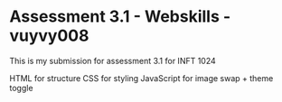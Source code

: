 # Assessment 3.1 - Webskills - vuyvy008
This is my submission for assessment 3.1 for INFT 1024

HTML for structure 
CSS for styling
JavaScript for image swap + theme toggle 
